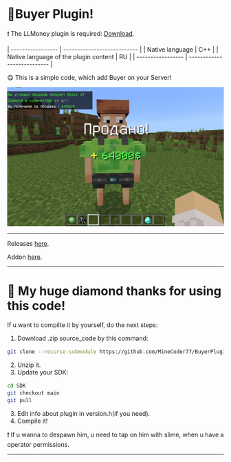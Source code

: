 # 🎁Buyer Plugin!

❗ The LLMoney plugin is required: <a href="https://github.com/LiteLDev/LLMoney/releases">Download</a>.

| ----------------- | --------------------------- |
| Native language                       |    C++  |
| Native language of the plugin content |    RU   |
| ----------------- | --------------------------- |

😋 This is a simple code, which add Buyer on your Server!

![alt text](assets/Buyer2.png "Buyer example")

-----

Releases <a href="https://github.com/MineCoder77/BuyerPlugin/releases/tag/BuyerPlugin">here</a>.

Addon <a href="https://github.com/MineCoder77/BuyerAddon">here</a>.

-----

# 💎 My huge diamond thanks for using this code!

If u want to compilte it by yourself, do the next steps:

1. Download .zip source_code by this command:
```sh
git clone --recurse-submodule https://github.com/MineCoder77/BuyerPlugin.git
```
2. Unzip it.
3. Update your SDK:
```sh
cd SDK
git checkout main
git pull
```
3. Edit info about plugin in version.h(if you need).
4. Compile it!

❗ If u wanna to despawn him, u need to tap on him with slime, when u have a operator permissions.

-----
